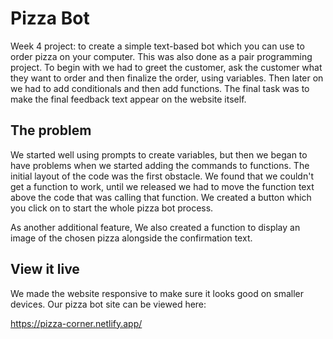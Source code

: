 # Pizza Bot

Week 4 project: to create a simple text-based bot which you can use to order pizza on your computer. This was also done as a pair programming project.  To begin with we had to greet the customer, ask the customer what they want to order and then finalize the order, using variables. Then later on we had to add conditionals and then add functions. The final task was to make the final feedback text appear on the website itself.

## The problem

We started well using prompts to create variables, but then we began to have problems when we started adding the commands to functions. The initial layout of the code was the first obstacle. We found that we couldn't get a function to work, until we released we had to move the function text above the code that was calling that function. We created a button which you click on to start the whole pizza bot process.

As another additional feature, We also created a function to display an image of the chosen pizza alongside the confirmation text.

## View it live

We made the website responsive to make sure it looks good on smaller devices. 
Our pizza bot site can be viewed here:

https://pizza-corner.netlify.app/
